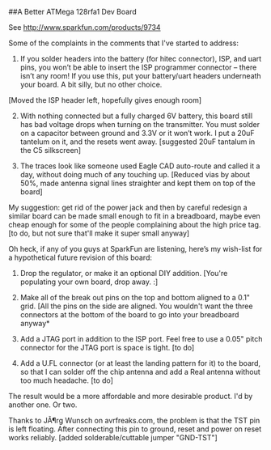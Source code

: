 ##A  Better ATMega 128rfa1 Dev Board

See http://www.sparkfun.com/products/9734


Some of the complaints in the comments that I've started to address:

1) If you solder headers into the battery (for hitec connector), ISP,
and uart pins, you won’t be able to insert the ISP programmer
connector – there isn’t any room! If you use this, put your
battery/uart headers underneath your board. A bit silly, but no other
choice.  

[Moved the ISP header left, hopefully gives enough room]

2) With nothing connected but a fully charged 6V battery, this board still has bad voltage drops when turning on the transmitter. You must solder on a capacitor between ground and 3.3V or it won’t work. I put a 20uF tantelum on it, and the resets went away.
[suggested 20uF tantalum in the C5 silkscreen]

4) The traces look like someone used Eagle CAD auto-route and called it a day, without doing much of any touching up.
[Reduced vias by about 50%, made antenna signal lines straighter and kept them on top of the board]

My suggestion: get rid of the power jack and then by careful redesign a similar board can be made small enough to fit in a breadboard, maybe even cheap enough for some of the people complaining about the high price tag.
[to do, but not sure that'll make it super small anyway]

Oh heck, if any of you guys at SparkFun are listening, here’s my wish-list for a hypothetical future revision of this board:
1) Drop the regulator, or make it an optional DIY addition.
[You're populating your own board, drop away.  :]

2) Make all of the break out pins on the top and bottom aligned to a 0.1" grid.
[All the pins on the side are aligned.  You wouldn't want the three connectors at the bottom of the board to go into your breadboard anyway*

3) Add a JTAG port in addition to the ISP port. Feel free to use a 0.05" pitch connector for the JTAG port is space is tight.
[to do]

4) Add a U.FL connector (or at least the landing pattern for it) to the board, so that I can solder off the chip antenna and add a Real antenna without too much headache.
[to do]

The result would be a more affordable and more desirable product. I'd by another one. Or two.

Thanks to JÃ¶rg Wunsch on avrfreaks.com, the problem is that the TST
pin is left floating. After connecting this pin to ground, reset and
power on reset works reliably.
[added solderable/cuttable jumper "GND-TST"]
